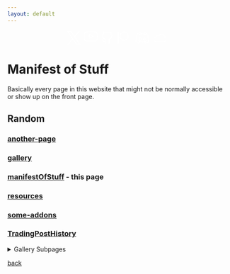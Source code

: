 ```yaml
---
layout: default
---
```


<div style="display: flex; justify-content: center; align-items: center; flex-wrap: wrap; margin-top: 16px;">
	<div class="page-social relative" style="margin-right: 5px;">
		<a class="social-icon-anchor" aria-label="social-icon" data-id="twitter" data-type="social_link" target="_blank" rel="noopener nofollow" href="https://twitter.com/keyboardturn">
			<svg class="social-icon-fill" xmlns="http://www.w3.org/2000/svg" width="30" height="30" viewBox="0 0 30 30" fill="none">
				<path d="M0 0L11.551 16.875L0.244653 30H2.74965L12.6573 18.491L20.5355 30H30L17.932 12.371L28.5813 0H26.084L16.8241 10.7504L9.46453 0H0ZM2.99123 1.57895H8.63517L27.0088 28.4211H21.3648L2.99123 1.57895Z" fill="white"></path>
			</svg>
		</a>
	</div>
	<div class="page-social relative" style="margin-right: 5px;">
		<a class="social-icon-anchor" aria-label="social-icon" data-id="youtube" data-type="social_link" target="_blank" rel="noopener nofollow" href="https://www.youtube.com/c/Keyboardturner">
			<svg class="social-icon-fill" xmlns="http://www.w3.org/2000/svg" width="35" height="30" viewBox="0 0 30 30" fill="none">
				<path d="M15.8957 1.75015L15.9999 1.75L16.1044 1.75014C16.1732 1.75028 16.2745 1.75056 16.4045 1.75111C16.6644 1.75223 17.0386 1.75445 17.4952 1.75891C18.4085 1.76783 19.6499 1.78567 20.9635 1.82131C22.2782 1.85698 23.6598 1.91034 24.8551 1.98995C26.0595 2.07016 27.0177 2.17386 27.5355 2.29808C28.0453 2.44475 28.5079 2.72226 28.8773 3.10312C29.2444 3.48152 29.5066 3.94875 29.6386 4.45887C30.0598 6.8031 30.2642 9.18116 30.2492 11.5629L30.2492 11.5703C30.2577 13.9164 30.0533 16.2583 29.6385 18.5674C29.5066 19.0775 29.2443 19.5447 28.8773 19.9231C28.506 20.3059 28.0405 20.5843 27.5277 20.7303C27.0178 20.8657 26.0613 20.9798 24.8504 21.0681C23.6564 21.1552 22.2758 21.2136 20.9616 21.2526C19.6485 21.2917 18.4075 21.3112 17.4945 21.321C17.0381 21.3258 16.664 21.3283 16.4042 21.3295C16.2743 21.3301 16.173 21.3304 16.1043 21.3306L15.9997 21.3307L15.8957 21.3306C15.827 21.3304 15.7257 21.3301 15.5958 21.3295C15.336 21.3283 14.9619 21.3258 14.5055 21.321C13.5925 21.3112 12.3515 21.2917 11.0384 21.2526C9.72417 21.2136 8.34364 21.1552 7.14962 21.0681C5.93628 20.9796 4.9783 20.8653 4.46918 20.7295C3.96557 20.5913 3.50602 20.3258 3.13483 19.9584C2.77149 19.5988 2.50481 19.1535 2.3592 18.6639C1.93951 16.3237 1.73588 13.9499 1.75081 11.5723L1.75077 11.5639C1.73909 9.20003 1.9435 6.84004 2.36145 4.5134C2.49338 4.00328 2.75565 3.53606 3.1227 3.15766C3.49402 2.77485 3.95947 2.49647 4.47232 2.35039C4.98224 2.21498 5.93877 2.10095 7.14962 2.01263C8.34364 1.92554 9.72417 1.86713 11.0384 1.82807C12.3515 1.78905 13.5925 1.76953 14.5055 1.75976C14.9619 1.75488 15.336 1.75244 15.5958 1.75122C15.7257 1.75061 15.827 1.7503 15.8957 1.75015ZM15.8924 22.8306L15.9998 22.8307L16.1076 22.8306C16.1775 22.8304 16.28 22.8301 16.4112 22.8295C16.6736 22.8283 17.0507 22.8258 17.5105 22.8209C18.4297 22.811 19.6807 22.7914 21.0061 22.752C22.3303 22.7126 23.7349 22.6534 24.9595 22.5641C26.1631 22.4763 27.2564 22.3556 27.9204 22.178L27.9308 22.1752C28.6997 21.9576 29.3976 21.541 29.954 20.9674C30.5104 20.3939 30.9055 19.6836 31.0995 18.9085C31.1011 18.9024 31.1025 18.8963 31.1039 18.8903C31.1061 18.88 31.1082 18.8698 31.1101 18.8594C31.5439 16.4536 31.7578 14.0133 31.7492 11.5687C31.7646 9.08694 31.5506 6.60908 31.1101 4.16669L30.372 4.29983L31.0995 4.11772C30.9055 3.34255 30.5104 2.63231 29.954 2.05873C29.3976 1.48516 28.6997 1.06856 27.9308 0.851024C27.9221 0.848559 27.9134 0.846253 27.9046 0.844105C27.2464 0.683399 26.1587 0.573439 24.9548 0.493264C23.7315 0.411798 22.328 0.35778 21.0042 0.321863C19.6793 0.285917 18.4288 0.26796 17.5098 0.258984C17.0502 0.254495 16.6732 0.252249 16.4109 0.251125C16.2797 0.250564 16.1773 0.250282 16.1074 0.250141L15.9998 0.25L15.8924 0.250155C15.8225 0.250309 15.72 0.250618 15.5888 0.251233C15.3264 0.252465 14.9493 0.254925 14.4895 0.259844C13.5703 0.269677 12.3193 0.28935 10.9939 0.328736C9.66967 0.368086 8.26511 0.427283 7.04051 0.516604C5.83687 0.604395 4.74362 0.725029 4.07955 0.902629L4.06916 0.905567C3.30026 1.1231 2.60238 1.5397 2.04601 2.11328C1.48964 2.68685 1.09449 3.39709 0.900464 4.17227C0.896406 4.18848 0.892891 4.20482 0.889925 4.22127C0.452803 6.64521 0.238855 9.10412 0.250768 11.5671C0.235446 14.0487 0.449408 16.5264 0.889931 18.9686C0.894325 18.9929 0.899921 19.0171 0.906701 19.0409C1.1206 19.792 1.52461 20.4752 2.07968 21.0245C2.63475 21.5739 3.32213 21.9708 4.0754 22.1769L4.07957 22.178C4.74364 22.3556 5.83687 22.4763 7.04051 22.5641C8.26511 22.6534 9.66967 22.7126 10.9939 22.752C12.3193 22.7914 13.5703 22.811 14.4895 22.8209C14.9493 22.8258 15.3264 22.8283 15.5888 22.8295C15.72 22.8301 15.8225 22.8304 15.8924 22.8306ZM13.3024 6.45743C13.0702 6.3254 12.7854 6.32679 12.5545 6.46108C12.3237 6.59537 12.1816 6.8423 12.1816 7.10938V16.0271C12.1816 16.2942 12.3237 16.5411 12.5545 16.6754C12.7854 16.8097 13.0702 16.8111 13.3024 16.679L21.1429 12.2202C21.3773 12.0869 21.5221 11.8379 21.5221 11.5682C21.5221 11.2985 21.3773 11.0496 21.1429 10.9163L13.3024 6.45743ZM19.255 11.5682L13.6816 14.7378V8.39869L19.255 11.5682Z" fill="white"></path>
			</svg>
		</a>
	</div>
	<div class="page-social relative" style="margin-right: 10px;">
		<a class="social-icon-anchor" aria-label="social-icon" data-id="github" data-type="social_link" target="_blank" rel="noopener nofollow" href="https://github.com/keyboardturner">
			<svg class="social-icon-fill" xmlns="http://www.w3.org/2000/svg" width="30" height="30" viewBox="0 0 30 30" fill="none">
				<path d="M19.7998 28.2998C19.3998 28.2998 18.9998 27.9998 18.9998 27.4998V20.1998C18.9998 18.9998 18.9998 18.4998 18.4998 17.9998C18.2998 17.7998 18.1998 17.4998 18.2998 17.1998C18.3998 16.8998 18.5998 16.6998 18.8998 16.6998C22.4998 16.2998 24.6998 15.0998 24.6998 9.99982C24.6998 8.69982 24.1998 7.39982 23.2998 6.49982C23.0998 6.29982 22.9998 5.99982 23.0998 5.69982C23.2998 5.09982 23.3998 4.59982 23.3998 3.99982C23.3998 3.59982 23.2998 3.09982 23.1998 2.69982C22.6998 2.79982 21.5998 2.99982 19.7998 4.19982C19.5998 4.29982 19.3998 4.29982 19.1998 4.29982C16.7998 3.69982 14.1998 3.69982 11.7998 4.29982C11.5998 4.39982 11.3998 4.29982 11.1998 4.19982C9.3998 3.09982 8.2998 2.79982 7.7998 2.79982C7.6998 3.19982 7.5998 3.59982 7.5998 4.09982C7.5998 4.69982 7.6998 5.29982 7.8998 5.79982C7.9998 6.09982 7.8998 6.39982 7.6998 6.59982C7.1998 7.09982 6.8998 7.59982 6.5998 8.19982C6.3998 8.79982 6.1998 9.39982 6.1998 10.0998C6.1998 15.0998 8.3998 16.3998 11.9998 16.7998C12.2998 16.7998 12.4998 16.9998 12.5998 17.2998C12.6998 17.5998 12.5998 17.8998 12.3998 18.0998C11.9998 18.4998 11.7998 19.2998 11.8998 20.4998V22.4998V22.5998V27.5998C11.8998 27.9998 11.5998 28.3998 11.0998 28.3998C10.5998 28.3998 10.2998 28.0998 10.2998 27.5998V23.5998C6.9998 24.1998 5.6998 22.1998 4.8998 20.7998C4.4998 20.0998 4.0998 19.4998 3.6998 19.3998C3.2998 19.2998 3.0998 18.8998 3.1998 18.4998C3.2998 18.0998 3.6998 17.8998 4.0998 17.9998C5.0998 18.2998 5.6998 19.1998 6.1998 20.0998C7.0998 21.4998 7.7998 22.7998 10.3998 22.1998V20.7998C10.2998 19.7998 10.3998 18.9998 10.5998 18.3998C7.4998 17.7998 4.5998 16.1998 4.5998 10.3998C4.5998 9.49982 4.7998 8.69982 5.0998 7.89982C5.4998 6.99982 5.8998 6.39982 6.2998 5.89982C6.1998 5.29982 6.0998 4.69982 6.0998 3.99982C6.0998 3.19982 6.2998 2.39982 6.5998 1.69982C6.6998 1.49982 6.8998 1.29982 7.0998 1.29982C7.3998 1.19982 8.7998 0.999818 11.7998 2.79982C14.2998 2.19982 16.8998 2.19982 19.2998 2.79982C22.2998 0.999818 23.6998 1.19982 23.9998 1.29982C24.1998 1.39982 24.3998 1.49982 24.4998 1.69982C24.7998 2.39982 24.9998 3.19982 24.9998 3.99982C24.9998 4.59982 24.8998 5.29982 24.7998 5.89982C25.7998 7.09982 26.3998 8.49982 26.3998 10.0998C26.3998 15.8998 23.5998 17.5998 20.4998 18.0998C20.6998 18.7998 20.6998 19.4998 20.6998 20.1998V27.4998C20.5998 27.9998 20.1998 28.2998 19.7998 28.2998Z" fill="white"></path>
			</svg>
		</a>
	</div>
	<div class="page-social relative" style="margin-right: 10px;">
		<a class="social-icon-anchor" aria-label="social-icon" data-id="patreon" data-type="social_link" target="_blank" rel="noopener nofollow" href="https://www.patreon.com/keyboardturner">
			<svg class="social-icon-fill" xmlns="http://www.w3.org/2000/svg" width="30" height="30" viewBox="0 0 30 30" fill="none">
				<path d="M1.67212 1C1.67212 0.585786 1.33633 0.25 0.922119 0.25C0.507906 0.25 0.172119 0.585786 0.172119 1V27.8332C0.172119 28.2474 0.507906 28.5832 0.922119 28.5832C1.33633 28.5832 1.67212 28.2474 1.67212 27.8332V1ZM5.36353 11.0718C5.36353 6.34859 9.21339 2.5 13.9481 2.5C18.6617 2.5 22.5001 6.34489 22.5001 11.0718C22.5001 15.7788 18.6663 19.6167 13.9481 19.6167C9.20931 19.6167 5.36353 15.7792 5.36353 11.0718ZM13.9481 1C8.38666 1 3.86353 5.51847 3.86353 11.0718C3.86353 16.6134 8.38666 21.1167 13.9481 21.1167C19.4944 21.1167 24.0001 16.6076 24.0001 11.0718C24.0001 5.51964 19.4933 1 13.9481 1Z" fill="white"></path>
			</svg>
		</a>
	</div>
	<div class="page-social relative" style="margin-right: 10px;">
		<a class="social-icon-anchor" aria-label="social-icon" data-id="discord" data-type="social_link" target="_blank" rel="noopener nofollow" href="https://discord.gg/tA4rrmjPp8">
			<svg class="social-icon-fill" xmlns="http://www.w3.org/2000/svg" width="30" height="30" viewBox="0 0 30 30" fill="none">
				<path d="M5.07952 5.9865C5.06013 6.04065 5.03724 6.10501 5.01116 6.17912C4.91843 6.4426 4.78537 6.82913 4.62542 7.31768C4.3054 8.29511 3.87833 9.67905 3.45132 11.3016C2.59982 14.537 1.7608 18.6759 1.7501 22.4212C1.75456 22.4417 1.76058 22.468 1.7684 22.4995C1.7924 22.5962 1.83313 22.741 1.89746 22.9182C2.02665 23.2741 2.24744 23.7511 2.61102 24.231C3.29002 25.1272 4.5067 26.0907 6.72954 26.2364C6.76667 26.203 6.80771 26.1661 6.85215 26.1259C7.06714 25.9318 7.36089 25.6639 7.67639 25.3682C8.25924 24.8221 8.87489 24.2195 9.22418 23.8101C8.85596 23.6866 8.50883 23.5591 8.18286 23.4319C7.61082 23.208 6.9774 22.93 6.33892 22.5725C6.32346 22.5639 6.30831 22.5547 6.29351 22.545C6.29056 22.5434 6.28163 22.5387 6.26198 22.5289L6.25607 22.5259C6.22753 22.5117 6.1721 22.4841 6.11031 22.4458C6.04615 22.41 5.99444 22.3728 5.95407 22.3397C5.76066 22.2305 5.60651 22.1367 5.49586 22.0668C5.43349 22.0274 5.38487 21.9956 5.35074 21.9728C5.33367 21.9615 5.32022 21.9524 5.31048 21.9457L5.29866 21.9376L5.29486 21.9349L5.29349 21.934L5.29258 21.9333C5.29253 21.9333 5.29248 21.9333 5.72255 21.3188L5.29258 21.9333C4.95324 21.6958 4.87058 21.2281 5.1081 20.8888C5.3454 20.5497 5.81238 20.467 6.15165 20.7037C6.15171 20.7038 6.15256 20.7043 6.15262 20.7044L6.1569 20.7073L6.18276 20.7248C6.20707 20.741 6.24535 20.7661 6.29686 20.7986C6.39992 20.8637 6.55564 20.9583 6.75805 21.0708C6.80522 21.097 6.84938 21.1282 6.88979 21.1638C6.89356 21.1662 6.89732 21.1686 6.90105 21.1711C6.90394 21.1726 6.91293 21.1773 6.9331 21.1874L6.93891 21.1903C6.96854 21.2051 7.02696 21.2342 7.09148 21.2748C7.64544 21.5833 8.20424 21.8295 8.72884 22.0348C9.67953 22.4057 10.8088 22.774 12.1193 23.0272C13.844 23.3489 15.8576 23.4618 18.0501 23.0508L18.0624 23.0485C19.1287 22.8669 20.2243 22.5485 21.3738 22.0655C21.3787 22.0635 21.3836 22.0615 21.3886 22.0595C21.3935 22.0576 21.3984 22.0557 21.4034 22.0539C22.1892 21.7622 23.0732 21.3324 24.0087 20.7164C24.3546 20.4886 24.8197 20.5843 25.0475 20.9303C25.2754 21.2762 25.1796 21.7413 24.8337 21.9691C23.809 22.6439 22.8285 23.1236 21.9402 23.4546C21.5571 23.6152 21.178 23.7595 20.8021 23.8884C21.1533 24.2917 21.75 24.8654 22.318 25.3871C22.6332 25.6764 22.9266 25.9382 23.1414 26.1277C23.1864 26.1674 23.2279 26.2038 23.2653 26.2367C25.4913 26.0922 26.7094 25.1279 27.3889 24.231C27.7525 23.7511 27.9733 23.2741 28.1025 22.9182C28.1669 22.7409 28.2076 22.5961 28.2316 22.4995C28.2394 22.468 28.2454 22.4417 28.2499 22.4212C28.2392 18.6759 27.4001 14.537 26.5486 11.3017C26.1216 9.67917 25.6945 8.29525 25.3744 7.31783C25.2145 6.82929 25.0814 6.44277 24.9887 6.17929C24.9626 6.10518 24.9397 6.04081 24.9203 5.98666C23.3524 4.85176 21.8377 4.29236 20.7074 4.01656C20.208 3.89469 19.7844 3.82843 19.466 3.79248L19.2444 5.51755C20.5605 5.94018 21.917 6.55133 23.3605 7.34248C23.7237 7.54156 23.8568 7.99741 23.6577 8.36064C23.4586 8.72387 23.0028 8.85695 22.6395 8.65786C19.7397 7.0685 17.3505 6.31738 15.0046 6.31854C12.6582 6.3197 10.2657 7.07345 7.3591 8.65861C6.99545 8.85694 6.53988 8.72292 6.34156 8.35927C6.14323 7.99562 6.27725 7.54005 6.6409 7.34172C8.05569 6.57014 9.3867 5.96919 10.6775 5.54765L10.5106 3.795C10.1949 3.83155 9.77981 3.89753 9.29245 4.01645C8.16213 4.29227 6.64744 4.85168 5.07952 5.9865ZM11.1883 3.00017L11.2047 2.25035C11.585 2.25868 11.8988 2.55039 11.9349 2.92906L12.1457 5.14268C13.1056 4.92833 14.052 4.81901 15.0038 4.81854C15.9298 4.81808 16.8503 4.92064 17.7828 5.12301L18.0677 2.90479C18.1149 2.53679 18.4242 2.25866 18.7951 2.25051L18.8116 3.00033C18.7951 2.25051 18.7948 2.25052 18.7951 2.25051L18.7964 2.25049L18.7981 2.25045L18.8023 2.25038L18.8143 2.25024L18.8524 2.25016C18.884 2.25029 18.928 2.2509 18.9834 2.25267C19.0942 2.25622 19.2512 2.26441 19.4482 2.28275C19.842 2.31943 20.3969 2.3968 21.063 2.55931C22.3952 2.88437 24.1765 3.55136 25.9978 4.91747C26.1127 5.0036 26.2004 5.12088 26.2505 5.25538L25.5478 5.51745C26.2505 5.25538 26.2505 5.25522 26.2505 5.25538L26.2514 5.25783L26.2536 5.26364L26.2616 5.28524L26.2916 5.36748C26.3177 5.43934 26.3556 5.54482 26.4036 5.68128C26.4997 5.95419 26.6363 6.35117 26.8 6.85107C27.1272 7.85054 27.5632 9.26329 27.9992 10.9199C28.8683 14.2219 29.75 18.5386 29.75 22.4935C29.75 22.5336 29.7468 22.5737 29.7404 22.6133L29 22.4935C29.7404 22.6133 29.7404 22.6128 29.7404 22.6133L29.7397 22.6175L29.7387 22.6234L29.7358 22.6398C29.7342 22.6484 29.7323 22.6589 29.7299 22.6711C29.7287 22.6773 29.7274 22.6839 29.7259 22.6909C29.7175 22.7329 29.7049 22.7903 29.6874 22.861C29.6523 23.0023 29.5968 23.1978 29.5125 23.43C29.3445 23.8928 29.0587 24.511 28.5845 25.1369C27.6174 26.4133 25.911 27.6584 23.0237 27.7498C22.836 27.7558 22.6529 27.6911 22.5105 27.5685L23 27.0002C22.5105 27.5685 22.5106 27.5685 22.5105 27.5685L22.5035 27.5624L22.4843 27.5458L22.4117 27.4827C22.349 27.4282 22.2591 27.3496 22.149 27.2525C21.9291 27.0584 21.6279 26.7898 21.3035 26.4919C20.6713 25.9114 19.8964 25.1707 19.4934 24.6602C19.4114 24.5564 19.3613 24.4375 19.3416 24.3155C18.9993 24.3983 18.6591 24.4684 18.3204 24.5262C15.9134 24.9766 13.7108 24.8502 11.8418 24.5013L11.8373 24.5004C11.429 24.4216 11.0374 24.3325 10.6626 24.2362C10.6469 24.3691 10.5954 24.4994 10.5065 24.6121C10.1062 25.1193 9.33443 25.8702 8.70204 26.4628C8.37799 26.7664 8.07713 27.0409 7.8574 27.2393C7.74745 27.3385 7.6576 27.419 7.59507 27.4747L7.52262 27.5392L7.497 27.5619C7.49697 27.5619 7.49645 27.5624 7 27.0002L7.497 27.5619C7.35381 27.6884 7.1672 27.7559 6.97626 27.7498C4.08893 27.6584 2.38252 26.4133 1.41542 25.1368C0.941262 24.511 0.655446 23.8928 0.487456 23.4299C0.403195 23.1978 0.347696 23.0023 0.312613 22.861C0.295049 22.7903 0.282537 22.7328 0.274056 22.6909C0.269814 22.6699 0.266575 22.6528 0.264213 22.6398L0.26131 22.6233L0.260322 22.6175L0.259938 22.6152L0.259773 22.6142C0.259698 22.6137 0.259625 22.6133 1 22.4935L0.259773 22.6142C0.253366 22.5746 0.25 22.5336 0.25 22.4935C0.25 18.5386 1.13167 14.2219 2.00071 10.9198C2.4367 9.26319 2.87264 7.85043 3.19988 6.85095C3.36355 6.35103 3.50018 5.95405 3.59623 5.68114C3.64426 5.54467 3.68216 5.43919 3.70823 5.36733L3.73826 5.28509L3.74623 5.26349L3.749 5.25603C3.74906 5.25587 3.7493 5.25523 4.45203 5.51729L3.749 5.25603C3.79916 5.12152 3.88717 5.00343 4.00202 4.91729C5.82336 3.55127 7.60467 2.88429 8.93686 2.55921C9.60287 2.39669 10.1578 2.3193 10.5516 2.28262C10.7486 2.26426 10.9056 2.25606 11.0164 2.25252C11.0718 2.25074 11.1157 2.25013 11.1474 2.25L11.1855 2.25007L11.1975 2.25022L11.2017 2.25029L11.2034 2.25032L11.2047 2.25035C11.205 2.25036 11.2047 2.25035 11.1883 3.00017ZM7.32202 17.603C7.32202 15.7922 8.67364 14.1921 10.517 14.1921C12.3478 14.1921 13.7392 15.7794 13.7122 17.6091C13.7092 19.4175 12.3585 21.014 10.517 21.014C8.70209 21.014 7.32202 19.4188 7.32202 17.603ZM10.517 15.6921C9.62765 15.6921 8.82202 16.4892 8.82202 17.603C8.82202 18.7119 9.64706 19.514 10.517 19.514C11.4066 19.514 12.2122 18.7169 12.2122 17.603V17.5906C12.2302 16.4984 11.417 15.6921 10.517 15.6921ZM16.0718 17.603C16.0718 15.7921 17.4237 14.1921 19.2671 14.1921C21.1105 14.1921 22.4622 15.7922 22.4622 17.603C22.4622 19.4138 21.1106 21.014 19.2671 21.014C17.4523 21.014 16.0718 19.419 16.0718 17.603ZM19.2671 15.6921C18.3775 15.6921 17.5718 16.4893 17.5718 17.603C17.5718 18.7118 18.397 19.514 19.2671 19.514C20.1565 19.514 20.9622 18.7169 20.9622 17.603C20.9622 16.4892 20.1565 15.6921 19.2671 15.6921Z" fill="white"></path>
			</svg>
		</a>
	</div>
	<div class="page-social relative" style="margin-right: 10px;">
		<a class="social-icon-anchor" aria-label="social-icon" data-id="bluesky" data-type="social_link" target="_blank" rel="noopener nofollow" href="https://staging.bsky.app/profile/keyboardturner.bsky.social">
			<svg height="30px" width="30px" version="1.1" xmlns="http://www.w3.org/2000/svg" viewBox="0 0 512 512" xmlns:xlink="http://www.w3.org/1999/xlink" enable-background="new 0 0 512 512" fill="#ffffff" stroke="#ffffff"><g id="SVGRepo_bgCarrier" stroke-width="0"></g><g id="SVGRepo_tracerCarrier" stroke-linecap="round" stroke-linejoin="round"></g><g id="SVGRepo_iconCarrier"> <g> <g fill="#ffffff"> <path d="m211.3,156.2c-45.3,0-85.5,28.9-100,71.8-1.3,3.8-4.7,6.6-8.7,7-40.3,4.4-70.7,38.3-70.7,78.9 0,43.8 35.6,79.4 79.4,79.4h289.4c43.8,0 79.4-35.6 79.4-79.4 0-29.4-16.2-56.3-42.2-70.2-3.7-2-5.9-6-5.5-10.2 0.3-3.1 0.5-6.3 0.5-9.5 0-58.2-47.4-105.6-105.6-105.6-31,0-60.4,13.6-80.5,37.4-2.5,3-6.6,4.3-10.4,3.4-8.6-1.9-17-3-25.1-3zm189.4,258.1h-289.4c-55.3,0-100.3-45-100.3-100.3 0-49.1 35.2-90.4 82.8-98.7 19-48 65.4-79.9 117.5-79.9 7.8,0 15.7,0.8 23.8,2.4 23.9-25.5 57.2-40 92.2-40 69.7,0 126.4,56.7 126.4,126.4 0,1.6 0,3.1-0.1,4.7 29.4,18.2 47.4,50.2 47.4,85.1 0,55.3-45,100.3-100.3,100.3z"></path> <path d="m211.3,156.2c-45.3,0-85.5,28.9-100,71.8-1.3,3.8-4.7,6.6-8.7,7-40.3,4.4-70.7,38.3-70.7,78.9 0,43.8 35.6,79.4 79.4,79.4h289.4c43.8,0 79.4-35.6 79.4-79.4 0-29.4-16.2-56.3-42.2-70.2-3.7-2-5.9-6-5.5-10.2 0.3-3.1 0.5-6.3 0.5-9.5 0-58.2-47.4-105.6-105.6-105.6-31,0-60.4,13.6-80.5,37.4-2.5,3-6.6,4.3-10.4,3.4-8.6-1.9-17-3-25.1-3zm189.4,258.1h-289.4c-55.3,0-100.3-45-100.3-100.3 0-49.1 35.2-90.4 82.8-98.7 19-48 65.4-79.9 117.5-79.9 7.8,0 15.7,0.8 23.8,2.4 23.9-25.5 57.2-40 92.2-40 69.7,0 126.4,56.7 126.4,126.4 0,1.6 0,3.1-0.1,4.7 29.4,18.2 47.4,50.2 47.4,85.1 0,55.3-45,100.3-100.3,100.3z"></path> </g> </g> </g></svg>
		</a>
	</div>
</div>

# Manifest of Stuff

Basically every page in this website that might not be normally accessible or show up on the front page.

## Random

### [another-page](./another-page.md)

### [gallery](./gallery.md)

### [manifestOfStuff](./manifestOfStuff.md) - this page

### [resources](./resources.md)

### [some-addons](./some-addons.md)

### [TradingPostHistory](./TradingPostHistory.html)

<details>
	<summary>Gallery Subpages</summary>
	### [Nonami - Bard / Rogue](/gallery/nonami_bard.md)
</details>

[back](/)